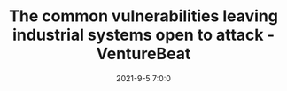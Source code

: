 ---
"title": "The common vulnerabilities leaving industrial systems open to attack - VentureBeat"
"date": "2021-9-5 7:0:0"
"feed_name": "GOOGLENEWSINDUSTRIAL"
"feed_website": "https://news.google.com/search?q=industrial%2Bincident&hl=en-US&gl=US&ceid=US:en"
"feed_rss": "https://news.google.com/rss/search?q=industrial%2Bincident&hl=en-US&gl=US&ceid=US:en"
"link": "https://venturebeat.com/2021/09/05/the-common-vulnerabilities-leaving-industrial-systems-open-to-attack/"
"file": "_posts/2021-1-1-f8c7ab7ee7ddf3b0bc1d26ef49166eeabbc94fde.md"
"accident": "1"
"drilling": "0"
---